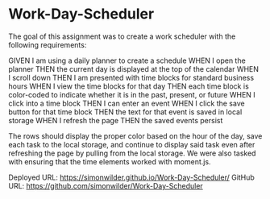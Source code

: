 # Work-Day-Scheduler
The goal of this assignment was to create a work scheduler with the following requirements: 

GIVEN I am using a daily planner to create a schedule
WHEN I open the planner
THEN the current day is displayed at the top of the calendar
WHEN I scroll down
THEN I am presented with time blocks for standard business hours
WHEN I view the time blocks for that day
THEN each time block is color-coded to indicate whether it is in the past, present, or future
WHEN I click into a time block
THEN I can enter an event
WHEN I click the save button for that time block
THEN the text for that event is saved in local storage
WHEN I refresh the page
THEN the saved events persist

The rows should display the proper color based on the hour of the day, save each task to the local storage, and continue to display said task even after refreshing the page by pulling from the local storage. We were also tasked with ensuring that the time elements worked with moment.js. 

Deployed URL: https://simonwilder.github.io/Work-Day-Scheduler/
GitHub URL: https://github.com/simonwilder/Work-Day-Scheduler

